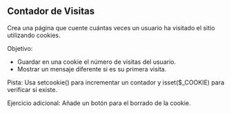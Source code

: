 ## Contador de Visitas

Crea una página que cuente cuántas veces un usuario ha visitado el sitio utilizando cookies.

Objetivo:
- Guardar en una cookie el número de visitas del usuario.
- Mostrar un mensaje diferente si es su primera visita.

Pista:
Usa setcookie() para incrementar un contador y isset($_COOKIE) para verificar si existe.

Ejercicio adicional: Añade un botón para el borrado de la cookie.